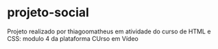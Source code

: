 # projeto-social
 Projeto realizado por thiagoomatheus em atividade do curso de HTML e CSS: modulo 4 da plataforma CUrso em Vídeo
